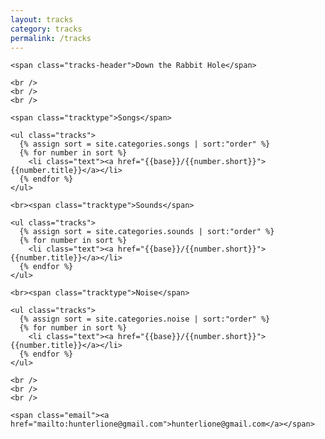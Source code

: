 ```yaml
---
layout: tracks
category: tracks
permalink: /tracks
---
```


<div id="tracks">
    
    <span class="tracks-header">Down the Rabbit Hole</span>
    
    <br />
    <br />
    <br />
    
    <span class="tracktype">Songs</span>
    
    <ul class="tracks">
      {% assign sort = site.categories.songs | sort:"order" %}
      {% for number in sort %}
	    <li class="text"><a href="{{base}}/{{number.short}}">{{number.title}}</a></li>
      {% endfor %}
    </ul>
    
    <br><span class="tracktype">Sounds</span>
    
    <ul class="tracks">
      {% assign sort = site.categories.sounds | sort:"order" %}
      {% for number in sort %}
	    <li class="text"><a href="{{base}}/{{number.short}}">{{number.title}}</a></li>
      {% endfor %}
    </ul>
    
    <br><span class="tracktype">Noise</span>
    
    <ul class="tracks">
      {% assign sort = site.categories.noise | sort:"order" %}
      {% for number in sort %}
	    <li class="text"><a href="{{base}}/{{number.short}}">{{number.title}}</a></li>
      {% endfor %}
    </ul>
    
    <br />
    <br />
    <br />
    
    <span class="email"><a href="mailto:hunterlione@gmail.com">hunterlione@gmail.com</a></span>
    
</div>